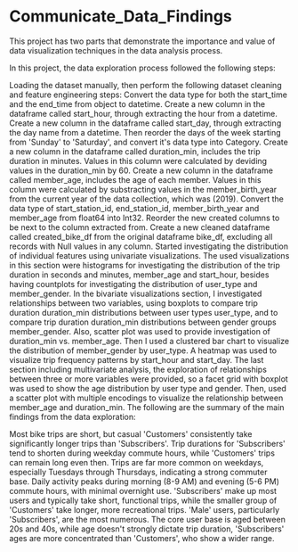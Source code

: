 # Communicate_Data_Findings
This project has two parts that demonstrate the importance and value of data visualization techniques in the data analysis process.

In this project, the data exploration process followed the following steps:

Loading the dataset manually, then perform the following dataset cleaning and feature engineering steps:
Convert the data type for both the start_time and the end_time from object to datetime.
Create a new column in the dataframe called start_hour, through extracting the hour from a datetime.
Create a new column in the dataframe called start_day, through extracting the day name from a datetime. Then reorder the days of the week starting from 'Sunday' to 'Saturday', and convert it's data type into Category.
Create a new column in the dataframe called duration_min, includes the trip duration in minutes. Values in this column were calculated by deviding values in the duration_min by 60.
Create a new column in the dataframe called member_age, includes the age of each member. Values in this column were calculated by substracting values in the member_birth_year from the current year of the data collection, which was (2019).
Convert the data type of start_station_id, end_station_id, member_birth_year and member_age from float64 into Int32.
Reorder the new created columns to be next to the column extracted from.
Create a new cleaned dataframe called created_bike_df from the original dataframe bike_df, excluding all records with Null values in any column.
Started investigating the distribution of individual features using univariate visualizations. The used visualizations in this section were histograms for investigating the distribution of the trip duration in seconds and minutes, member_age and start_hour, besides having countplots for investigating the distribution of user_type and member_gender.
In the bivariate visualizations section, I investigated relationships between two variables, using boxplots to compare trip duration duration_min distributions between user types user_type, and to compare trip duration duration_min distributions between gender groups member_gender. Also, scatter plot was used to provide investigation of duration_min vs. member_age. Then I used a clustered bar chart to visualize the distribution of member_gender by user_type. A heatmap was used to visualize trip frequency patterns by start_hour and start_day.
The last section including multivariate analysis, the exploration of relationships between three or more variables were provided, so a facet grid with boxplot was used to show the age distribution by user type and gender. Then, used a scatter plot with multiple encodings to visualize the relationship between member_age and duration_min.
The following are the summary of the main findings from the data exploration:

Most bike trips are short, but casual 'Customers' consistently take significantly longer trips than 'Subscribers'. Trip durations for 'Subscribers' tend to shorten during weekday commute hours, while 'Customers' trips can remain long even then.
Trips are far more common on weekdays, especially Tuesdays through Thursdays, indicating a strong commuter base. Daily activity peaks during morning (8-9 AM) and evening (5-6 PM) commute hours, with minimal overnight use.
'Subscribers' make up most users and typically take short, functional trips, while the smaller group of 'Customers' take longer, more recreational trips.
'Male' users, particularly 'Subscribers', are the most numerous. The core user base is aged between 20s and 40s, while age doesn't strongly dictate trip duration, 'Subscribers' ages are more concentrated than 'Customers', who show a wider range.
